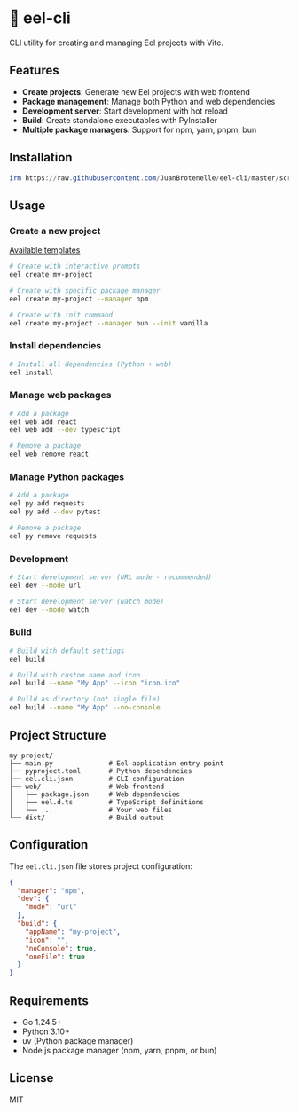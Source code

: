 # 🐍 eel-cli

CLI utility for creating and managing Eel projects with Vite.

## Features

- **Create projects**: Generate new Eel projects with web frontend
- **Package management**: Manage both Python and web dependencies
- **Development server**: Start development with hot reload
- **Build**: Create standalone executables with PyInstaller
- **Multiple package managers**: Support for npm, yarn, pnpm, bun

## Installation

```powershell
irm https://raw.githubusercontent.com/JuanBrotenelle/eel-cli/master/scripts/install.ps1 | iex
```

## Usage

### Create a new project

[Available templates](https://vite.dev/guide/#trying-vite-online)

```bash
# Create with interactive prompts
eel create my-project

# Create with specific package manager
eel create my-project --manager npm

# Create with init command
eel create my-project --manager bun --init vanilla
```

### Install dependencies

```bash
# Install all dependencies (Python + web)
eel install
```

### Manage web packages

```bash
# Add a package
eel web add react
eel web add --dev typescript

# Remove a package
eel web remove react
```

### Manage Python packages

```bash
# Add a package
eel py add requests
eel py add --dev pytest

# Remove a package
eel py remove requests
```

### Development

```bash
# Start development server (URL mode - recommended)
eel dev --mode url

# Start development server (watch mode)
eel dev --mode watch
```

### Build

```bash
# Build with default settings
eel build

# Build with custom name and icon
eel build --name "My App" --icon "icon.ico"

# Build as directory (not single file)
eel build --name "My App" --no-console
```

## Project Structure

```
my-project/
├── main.py              # Eel application entry point
├── pyproject.toml       # Python dependencies
├── eel.cli.json         # CLI configuration
├── web/                 # Web frontend
│   ├── package.json     # Web dependencies
│   ├── eel.d.ts         # TypeScript definitions
│   └── ...              # Your web files
└── dist/                # Build output
```

## Configuration

The `eel.cli.json` file stores project configuration:

```json
{
  "manager": "npm",
  "dev": {
    "mode": "url"
  },
  "build": {
    "appName": "my-project",
    "icon": "",
    "noConsole": true,
    "oneFile": true
  }
}
```

## Requirements

- Go 1.24.5+
- Python 3.10+
- uv (Python package manager)
- Node.js package manager (npm, yarn, pnpm, or bun)

## License

MIT
